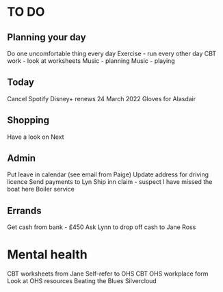# TO DO
## Planning your day
Do one uncomfortable thing every day
Exercise - run every other day
CBT work - look at worksheets
Music - planning
Music - playing

## Today
Cancel Spotify
Disney+ renews 24 March 2022
Gloves for Alasdair

## Shopping
Have a look on Next

## Admin
<!-- Check to see if British Gas account active -->
Put leave in calendar (see email from Paige)
Update address for driving licence
Send payments to Lyn
Ship inn claim - suspect I have missed the boat here
Boiler service

## Errands
Get cash from bank - £450
Ask Lynn to drop off cash to Jane Ross

# Mental health
CBT worksheets from Jane
Self-refer to OHS CBT
OHS workplace form
Look at OHS resources
Beating the Blues
Silvercloud